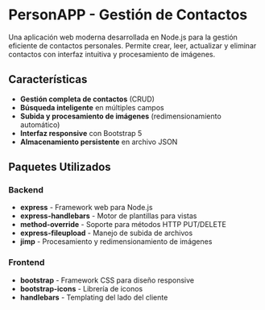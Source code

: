# PersonAPP - Gestión de Contactos

Una aplicación web moderna desarrollada en Node.js para la gestión eficiente de contactos personales. Permite crear, leer, actualizar y eliminar contactos con interfaz intuitiva y procesamiento de imágenes.

## Características

- **Gestión completa de contactos** (CRUD)
- **Búsqueda inteligente** en múltiples campos
- **Subida y procesamiento de imágenes** (redimensionamiento automático)
- **Interfaz responsive** con Bootstrap 5
- **Almacenamiento persistente** en archivo JSON

## Paquetes Utilizados

### Backend
- **express** - Framework web para Node.js
- **express-handlebars** - Motor de plantillas para vistas
- **method-override** - Soporte para métodos HTTP PUT/DELETE
- **express-fileupload** - Manejo de subida de archivos
- **jimp** - Procesamiento y redimensionamiento de imágenes

### Frontend
- **bootstrap** - Framework CSS para diseño responsive
- **bootstrap-icons** - Librería de iconos
- **handlebars** - Templating del lado del cliente
